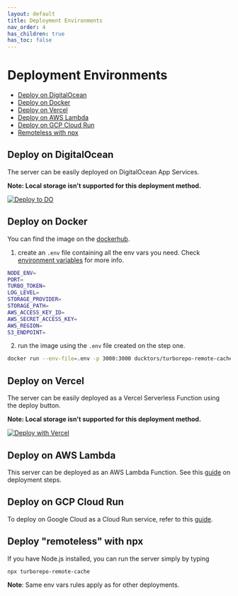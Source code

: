 ```yaml
---
layout: default
title: Deployment Environments
nav_order: 4
has_children: true
has_toc: false
---
```


# Deployment Environments

- [Deploy on DigitalOcean](#deploy-on-digitalocean)
- [Deploy on Docker](#deploy-on-docker)
- [Deploy on Vercel](#deploy-on-vercel)
- [Deploy on AWS Lambda](#deploy-on-aws-lambda)
- [Deploy on GCP Cloud Run](#deploy-on-gcp-cloud-run)
- [Remoteless with npx](#deploy-remoteless-with-npx)

## Deploy on DigitalOcean
The server can be easily deployed on DigitalOcean App Services.

__Note: Local storage isn't supported for this deployment method.__

[![Deploy to DO](https://www.deploytodo.com/do-btn-blue.svg)](https://cloud.digitalocean.com/apps/new?repo=https://github.com/ducktors/turborepo-remote-cache/tree/main)

## Deploy on Docker
You can find the image on the [dockerhub](https://hub.docker.com/r/ducktors/turborepo-remote-cache).

1. create an `.env` file containing all the env vars you need. Check [environment variables](https://ducktors.github.io/turborepo-remote-cache/environment-variables) for more info.
```sh
NODE_ENV=
PORT=
TURBO_TOKEN=
LOG_LEVEL=
STORAGE_PROVIDER=
STORAGE_PATH=
AWS_ACCESS_KEY_ID=
AWS_SECRET_ACCESS_KEY=
AWS_REGION=
S3_ENDPOINT=
```
2. run the image using the `.env` file created on the step one.
```sh
docker run --env-file=.env -p 3000:3000 ducktors/turborepo-remote-cache
```

## Deploy on Vercel
The server can be easily deployed as a Vercel Serverless Function using the deploy button.

__Note: Local storage isn't supported for this deployment method.__

[![Deploy with Vercel](https://vercel.com/button)](https://vercel.com/new/clone?repository-url=https%3A%2F%2Fgithub.com%2Fducktors%2Fturborepo-remote-cache&env=NODE_ENV,TURBO_TOKEN,STORAGE_PROVIDER,STORAGE_PATH,S3_ACCESS_KEY,S3_SECRET_KEY,S3_REGION,S3_ENDPOINT&envDescription=The%20server%20needs%20several%20credentials.%20The%20required%20environmental%20variables%20can%20be%20found%20here%3A&envLink=https%3A%2F%2Fgithub.com%2Fducktors%2Fturborepo-remote-cache%23readme)

## Deploy on AWS Lambda
This server can be deployed as an AWS Lambda Function. See this
[guide](https://ducktors.github.io/turborepo-remote-cache/running-in-lambda) on deployment steps.

## Deploy on GCP Cloud Run
To deploy on Google Cloud as a Cloud Run service, refer to this [guide](https://ducktors.github.io/turborepo-remote-cache/running-in-cloud-run).

## Deploy "remoteless" with npx
If you have Node.js installed, you can run the server simply by typing

```bash
npx turborepo-remote-cache
```
**Note**: Same env vars rules apply as for other deployments.

